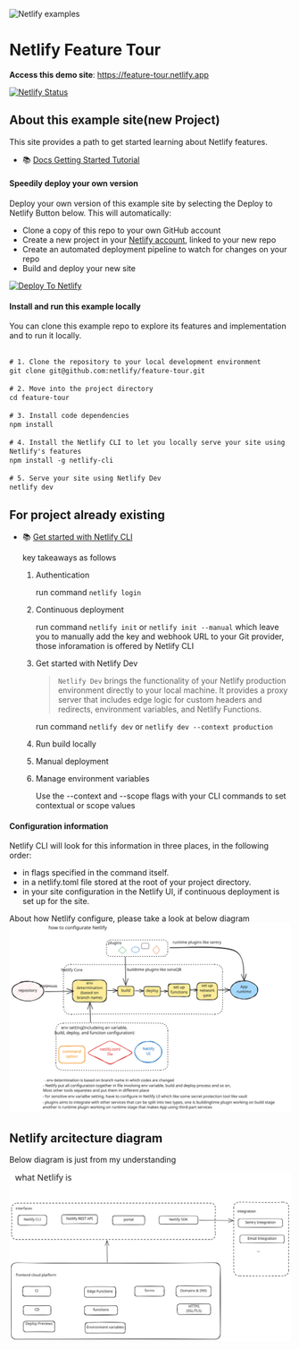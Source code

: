 ![Netlify examples](netlify-badge-examples.png)

# Netlify Feature Tour

**Access this demo site**: https://feature-tour.netlify.app

[![Netlify Status](https://api.netlify.com/api/v1/badges/fad6792e-1c44-44db-bd79-ea74b42b0f89/deploy-status)](https://app.netlify.com/sites/feature-tour/deploys)

## About this example site(new Project)

This site provides a path to get started learning about Netlify features.

- 📚 [Docs Getting Started Tutorial](https://docs.netlify.com/get-started/?utm_medium=social&utm_source=github&utm_campaign=devex-ph&utm_content=devex-examples)

#### Speedily deploy your own version

Deploy your own version of this example site by selecting the Deploy to Netlify Button below. This will automatically:

- Clone a copy of this repo to your own GitHub account
- Create a new project in your [Netlify account](https://app.netlify.com/?utm_medium=social&utm_source=github&utm_campaign=devex&utm_content=devex-examples), linked to your new repo
- Create an automated deployment pipeline to watch for changes on your repo
- Build and deploy your new site

[![Deploy To Netlify](https://www.netlify.com/img/deploy/button.svg)](https://app.netlify.com/start/deploy?repository=https://github.com/netlify/netlify-feature-tour&utm_medium=social&utm_source=github&utm_campaign=devex&utm_content=devex-examples)

#### Install and run this example locally

You can clone this example repo to explore its features and implementation and to run it locally.

```shell

# 1. Clone the repository to your local development environment
git clone git@github.com:netlify/feature-tour.git

# 2. Move into the project directory
cd feature-tour

# 3. Install code dependencies
npm install

# 4. Install the Netlify CLI to let you locally serve your site using Netlify's features
npm install -g netlify-cli

# 5. Serve your site using Netlify Dev
netlify dev

```

## For project already existing
- 📚 [Get started with Netlify CLI](https://docs.netlify.com/cli/get-started/)

  key takeaways as follows
  1. Authentication
      
      run command `netlify login`
  2. Continuous deployment
      
      run command `netlify init` or `netlify init --manual` which leave you to manually add the key and webhook URL to your Git provider, those inforamation is offered by Netlify CLI
  3. Get started with Netlify Dev

      > `Netlify Dev` brings the functionality of your Netlify production environment directly to your local machine. It provides a proxy server that includes edge logic for custom headers and redirects, environment variables, and Netlify Functions.

      run command `netlify dev` or `netlify dev --context production`

  4. Run build locally
  5. Manual deployment
  6. Manage environment variables

      Use the --context and --scope flags with your CLI commands to set contextual or scope values

#### Configuration information
Netlify CLI will look for this information in three places, in the following order:

- in flags specified in the command itself.
- in a netlify.toml file stored at the root of your project directory.
- in your site configuration in the Netlify UI, if continuous deployment is set up for the site.

About how Netlify configure, please take a look at below diagram
![](./doc/how-netlift-configure.svg)

## Netlify arcitecture diagram
Below diagram is just from my understanding

![](./doc/netlify-architecture-diagram.svg)
